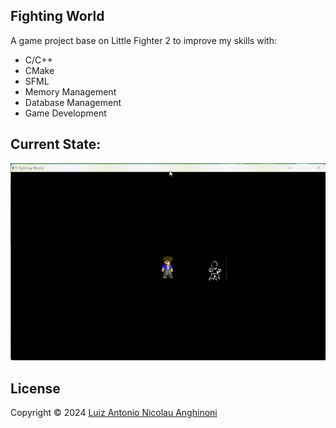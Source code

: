 ## Fighting World
A game project base on Little Fighter 2 to improve my skills with:
- C/C++
- CMake
- SFML
- Memory Management
- Database Management
- Game Development

## Current State:
![alt text](estado.gif)

## License
Copyright © 2024 [Luiz Antonio Nicolau Anghinoni](https://github.com/luizantoniona)